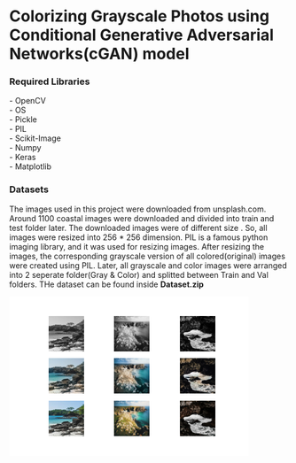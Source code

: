 # Colorizing Grayscale Photos using Conditional Generative Adversarial Networks(cGAN) model


<h3><b>Required Libraries</b></h3>
- OpenCV <br>
- OS <br>
- Pickle<br>
- PIL<br>
- Scikit-Image<br>
- Numpy<br>
- Keras<br>
- Matplotlib<br>

<h3><b>Datasets</b></h3>
The images used in this project were downloaded from unsplash.com. Around 1100 coastal images were downloaded and divided into train and test folder later.
The downloaded images were of different size . So, all images were resized into 256 * 256 dimension. PIL is a famous python imaging library, and it was used for resizing images.
After resizing the images, the corresponding grayscale version of all colored(original) images were created using PIL. 
Later, all grayscale and color images were arranged into 2 seperate folder(Gray & Color) and splitted between Train and Val folders.
THe dataset can be found inside <b>Dataset.zip</b>
































![Alt text](plot_030000.png?raw=true "Optional Title")
